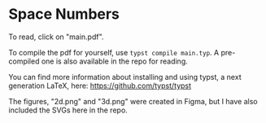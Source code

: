 # Space Numbers

To read, click on "main.pdf".

To compile the pdf for yourself, use `typst compile main.typ`. A pre-compiled one is also available in the repo for reading.

You can find more information about installing and using typst, a next generation LaTeX, here: https://github.com/typst/typst

The figures, "2d.png" and "3d.png" were created in Figma, but I have also included the SVGs here in the repo.
